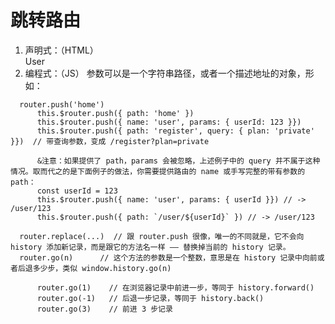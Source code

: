 # 跳转路由
  1. 声明式：（HTML） <router-link :to="..."></router-link>
                    <router-link :to="{ name: 'user', params: { userId: 123 }}"><div>User</div></router-link>
  2. 编程式：（JS）   参数可以是一个字符串路径，或者一个描述地址的对象，形如：
  ```
    router.push('home')
        this.$router.push({ path: 'home' })
        this.$router.push({ name: 'user', params: { userId: 123 }})
        this.$router.push({ path: 'register', query: { plan: 'private' }})  // 带查询参数，变成 /register?plan=private

        &注意：如果提供了 path，params 会被忽略，上述例子中的 query 并不属于这种情况。取而代之的是下面例子的做法，你需要提供路由的 name 或手写完整的带有参数的 path：
        const userId = 123
        this.$router.push({ name: 'user', params: { userId }}) // -> /user/123
        this.$router.push({ path: `/user/${userId}` }) // -> /user/123

    router.replace(...)  // 跟 router.push 很像，唯一的不同就是，它不会向 history 添加新记录，而是跟它的方法名一样 —— 替换掉当前的 history 记录。
    router.go(n)      // 这个方法的参数是一个整数，意思是在 history 记录中向前或者后退多少步，类似 window.history.go(n)

        router.go(1)    // 在浏览器记录中前进一步，等同于 history.forward()
        router.go(-1)   // 后退一步记录，等同于 history.back()
        router.go(3)    // 前进 3 步记录
  ```
